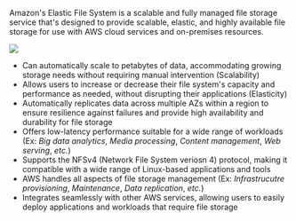 Amazon's Elastic File System is a scalable and fully managed file storage service that's designed to provide scalable, elastic, and highly available file storage for use with AWS cloud services and on-premises resources.

![](https://github.com/JonmarCorpuz/SecondBrain/blob/main/Assets/pbhbZ_JOQXG4W2fyTpFxtw_7bf253e465724737b8dd1ec8e2aa56f1_Reading3.4B.png)

* Can automatically scale to petabytes of data, accommodating growing storage needs without requiring manual intervention (Scalability)
* Allows users to increase or decrease their file system's capacity and performance as needed, without disrupting their applications (Elasticity)
* Automatically replicates data across multiple AZs within a region to ensure resilience against failures and provide high availability and durability for file storage
* Offers low-latency performance suitable for a wide range of workloads (Ex: *Big data analytics*, *Media processing*, *Content management*, *Web serving*, *etc.*)
* Supports the NFSv4 (Network File System veriosn 4) protocol, making it compatible with a wide range of Linux-based applications and tools
* AWS handles all aspects of file storage management (Ex: *Infrastrucutre provisioning*, *Maintenance*, *Data replication*, *etc.*)
* Integrates seamlessly with other AWS services, allowing users to easily deploy applications and workloads that require file storage
